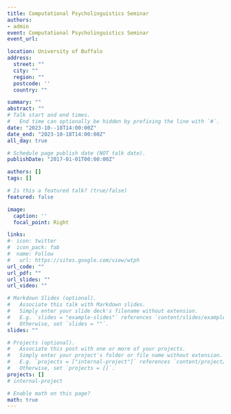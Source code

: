 ```yaml
---
title: Computational Psycholinguistics Seminar 
authors:
- admin
event: Computational Psycholinguistics Seminar
event_url:  

location: University of Buffalo 
address:
  street: ""
  city: ""
  region: ""
  postcode: ''
  country: ""

summary: ""
abstract: ""
# Talk start and end times.
#   End time can optionally be hidden by prefixing the line with `#`.
date: "2023-10--18T14:00:00Z"
date_end: "2023-10-18T14:00:00Z"
all_day: true

# Schedule page publish date (NOT talk date).
publishDate: "2017-01-01T00:00:00Z"

authors: []
tags: []

# Is this a featured talk? (true/false)
featured: false

image:
  caption: ''
  focal_point: Right

links:
#- icon: twitter
#  icon_pack: fab
#  name: Follow
#   url: https://sites.google.com/view/wtph
url_code: ""
url_pdf: ""
url_slides: ""
url_video: ""

# Markdown Slides (optional).
#   Associate this talk with Markdown slides.
#   Simply enter your slide deck's filename without extension.
#   E.g. `slides = "example-slides"` references `content/slides/example-slides.md`.
#   Otherwise, set `slides = ""`.
slides: ""

# Projects (optional).
#   Associate this post with one or more of your projects.
#   Simply enter your project's folder or file name without extension.
#   E.g. `projects = ["internal-project"]` references `content/project/deep-learning/index.md`.
#   Otherwise, set `projects = []`.
projects: []
# internal-project

# Enable math on this page?
math: true
---
```

